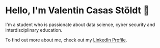 # Hello, I'm Valentin Casas Stöldt 👋

I'm a student who is passionate about data science, cyber security and interdisciplinary education.

To find out more about me, check out my [LinkedIn Profile](https://www.linkedin.com/in/vcsdatasec/).
